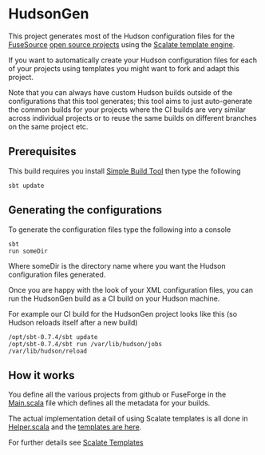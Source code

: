 # HudsonGen

This project generates most of the Hudson configuration files for the [FuseSource](http://fusesource.com/) [open source projects](http://fusesource.com/forge) using the [Scalate template engine](http://scalate.fusesource.org/).

If you want to automatically create your Hudson configuration files for each of your projects using templates you might want to fork and adapt this project.

Note that you can always have custom Hudson builds outside of the configurations that this tool generates; this tool aims to just auto-generate the common builds for your projects where the CI builds are very similar across individual projects or to reuse the same builds on different branches on the same project etc.

## Prerequisites

This build requires you install [Simple Build Tool](http://code.google.com/p/simple-build-tool/) then type the following

    sbt update
    
    
## Generating the configurations

To generate the configuration files type the following into a console

    sbt 
    run someDir
        
Where someDir is the directory name where you want the Hudson configuration files generated.

Once you are happy with the look of your XML configuration files, you can run the HudsonGen build as a CI build on your Hudson machine.

For example our CI build for the HudsonGen project looks like this (so Hudson reloads itself after a new build)

    /opt/sbt-0.7.4/sbt update
    /opt/sbt-0.7.4/sbt run /var/lib/hudson/jobs
    /var/lib/hudson/reload
    
    
## How it works

You define all the various projects from github or FuseForge in the [Main.scala](http://github.com/fusesource/hudsongen/blob/master/src/main/scala/Main.scala) file which defines all the metadata for your builds.

The actual implementation detail of using Scalate templates is all done in [Helper.scala](http://github.com/fusesource/hudsongen/blob/master/src/main/scala/Helper.scala) and the [templates are here](http://github.com/fusesource/hudsongen/tree/master/src/main/template/).

For further details see [Scalate Templates](http://scalate.fusesource.org/)